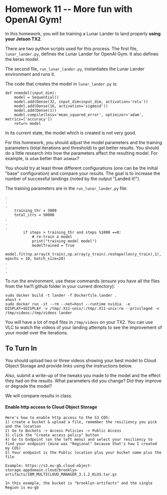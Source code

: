 # Homework 11 -- More fun with OpenAI Gym!

In this homework, you will be training a Lunar Lander to land properly **using your Jetson TX2**.

There are two python scripts used for this process. The first file, `lunar_lander.py`, defines the Lunar Lander for OpenAI Gym. It also defines the keras model.

The second file, `run_lunar_lander.py`, instantiates the Lunar Lander environment and runs it.

The code that creates the model in `lunar_lander.py` is:

```
def nnmodel(input_dim):
    model = Sequential()
    model.add(Dense(32, input_dim=input_dim, activation='relu'))
    model.add(Dense(16, activation='sigmoid'))
    model.add(Dense(1))
    model.compile(loss='mean_squared_error', optimizer='adam', metrics=['accuracy'])
    return model
```
 
In its current state, the model which is created is not very good.

For this homework, you should adjust the model parameters and the training parameters (total iterations and threshold) to get better results. You should do a little research into how the parameters affect the resulting model. For example, is `adam` better than `adamax`?

You should try at least three different configurations (one can be the initial "base" configuration) and compare your results. The goal is to increase the number of successful landings (noted by the output "Landed it!").

The training parameters are in the `run_lunar_lander.py` file:

```
.
.
.
    training_thr = 3000
    total_itrs = 50000
.
.
.
        if steps > training_thr and steps %1000 ==0:
            # re-train a model
            print("training model model")
            modelTrained = True
            model.fit(np.array(X_train),np.array(y_train).reshape(len(y_train),1), epochs = 10, batch_size=20)
.
.
.

``` 

To run the environment, use these commands (ensure you have all the files from the hw11 github folder in your current directory):

```
sudo docker build -t lander -f Dockerfile.lander .
xhost +
sudo docker run -it --rm --net=host --runtime nvidia  -e DISPLAY=$DISPLAY -v /tmp/.X11-unix/:/tmp/.X11-unix:rw --privileged -v /tmp/videos:/tmp/videos lander
```

You will have a lot of mp4 files in `/tmp/videos` on your TX2. You can use VLC to watch the videos of your landing attempts to see the improvement of your model over the iterations.

## To Turn In
You should upload two or three videos showing your best model to Cloud Object Storage and provide links using the instructions below.

Also, submit a write-up of the tweaks you made to the model and the effect they had on the results. What parameters did you change? Did they improve or degrade the model?

We will compare results in class.


#### Enable http access to Cloud Object Storage

```
Here's how to enable http access to the S3 COS:
1) create a bucket & upload a file, remember the resiliency you pick and the location
2) Go to Buckets -> Access Policies -> Public Access
3) click the "Create access policy" button
4) Go to Endpoint (on the left menu) and select your resiliency to find your endpoint (mine was "Regional" because that's how I created my COS)
5) Your endpoint is the Public location plus your bucket name plus the file

Example: https://s3.eu-gb.cloud-object-storage.appdomain.cloud/brooklyn-artifacts/IBM_MULTICLOUD_MANAGER_3.1.2_KLUS.tar.gz

In this example, the bucket is "brooklyn-artifacts" and the single Region is eu-gb
```